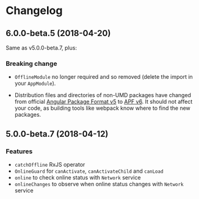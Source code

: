 # Changelog

## 6.0.0-beta.5 (2018-04-20)

Same as v5.0.0-beta.7, plus:

### Breaking change

- `OfflineModule` no longer required and so removed (delete the import in your `AppModule`).

- Distribution files and directories of non-UMD packages have changed from official [Angular Package Format v5](https://docs.google.com/document/d/1tdgcvdLKsYPHlgNBppGFrsaA1eINLxJi9C8KkyrH2sI) to [APF v6](https://docs.google.com/document/d/1CZC2rcpxffTDfRDs6p1cfbmKNLA6x5O-NtkJglDaBVs). It should not affect your code, as building tools like webpack know where to find the new packages.

## 5.0.0-beta.7 (2018-04-12)

### Features

- `catchOffline` RxJS operator
- `OnlineGuard` for `canActivate`, `canActivateChild` and `canLoad`
- `online` to check online status with `Network` service
- `onlineChanges` to observe when online status changes with `Network` service
